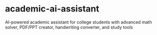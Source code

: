# academic-ai-assistant
AI-powered academic assistant for college students with advanced math solver, PDF/PPT creator, handwriting converter, and study tools

